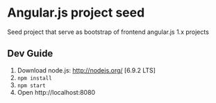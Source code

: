 # Angular.js project seed

Seed project that serve as bootstrap of frontend angular.js 1.x projects

## Dev Guide

1. Download node.js: http://nodejs.org/ [6.9.2 LTS]
1. `npm install`
1. `npm start`
1. Open http://localhost:8080
